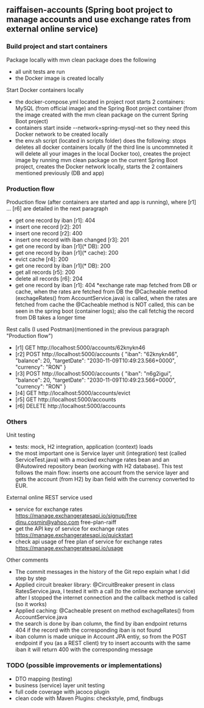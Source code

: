 ## raiffaisen-accounts (Spring boot project to manage accounts and use exchange rates from external online service)


### Build project and start containers

Package locally with mvn clean package does the following
- all unit tests are run
- the Docker image is created locally

Start Docker containers locally
- the docker-compose.yml located in project root starts 2 containers: MySQL (from official image) and the Spring Boot project container (from the image created with the mvn clean package on the current Spring Boot project)
- containers start inside --network=spring-mysql-net so they need this Docker network to be created locally
- the env.sh script (located in scripts folder) does the following: stops deletes all docker containers locally (if the third line is uncommneted it will delete all your images in the local Docker too), creates the project image by running mvn clean package on the current Spring Boot project, creates the Docker network locally, starts the 2 containers mentioned previously (DB and app)

### Production flow

Production flow (after containers are started and app is running), where [r1] ... [r6] are detailed in the next paragraph
- get one record by iban [r1]: 404
- insert one record [r2]: 201
- insert one record [r2]: 400
- insert one record with iban changed [r3]: 201
- get one record by iban [r1](* DB): 200
- get one record by iban [r1](* cache): 200
- evict cache [r4]: 200
- get one record by iban [r1](* DB): 200
- get all records [r5]: 200
- delete all records [r6]: 204
- get one record by iban [r1]: 404
*exchange rate map fetched from DB or cache, when the rates are fetched from DB the @Cacheable method (exchageRates() from AccountService.java) is called, when the rates are fetched from cache the @Cacheable method is NOT called, this can be seen in the spring boot (container logs); also the call fetchig the record from DB takes a longer time

Rest calls (I used Postman)(mentioned in the previous paragraph "Production flow")
- [r1] GET http://localhost:5000/accounts/62knykn46
- [r2] POST http://localhost:5000/accounts
{
  "iban": "62knykn46",
  "balance": 20,
  "targetDate": "2030-11-09T10:49:23.566+0000",
  "currency": "RON"
}
- [r3] POST http://localhost:5000/accounts
{
  "iban": "n6g2igui",
  "balance": 20,
  "targetDate": "2030-11-09T10:49:23.566+0000",
  "currency": "RON"
}
- [r4] GET http://localhost:5000/accounts/evict
- [r5] GET http://localhost:5000/accounts
- [r6] DELETE http://localhost:5000/accounts

### Others

Unit testing
- tests: mock, H2 integration, application (context) loads
- the most important one is Service layer unit (integration) test (called ServiceTest.java) with a mocked exchange rates bean and an @Autowired repository bean (working with H2 database). This test follows the main flow: inserts one account from the service layer and gets the account (from H2) by iban field with the currency converted to EUR.

External online REST service used
- service for exchange rates
https://manage.exchangeratesapi.io/signup/free
dinu.cosmin@yahoo.com
free-plan-raiff
- get the API key of service for exchange rates
https://manage.exchangeratesapi.io/quickstart
- check api usage of free plan of service for exchange rates
https://manage.exchangeratesapi.io/usage

Other comments
- The commit messages in the history of the Git repo explain what I did step by step
- Applied circuit breaker library: @CircuitBreaker present in class RatesService.java, I tested it with a call (to the online exchange service) after I stopped the internet connection and the callback method is called (so it works)
- Applied caching: @Cacheable present on method exchageRates() from AccountService.java
- the search is done by iban column, the find by iban endpoint returns 404 if the record with the corresponding iban is not found
- iban column is made unique in Account JPA entiy, so from the POST endpoint if you (as a REST client) try to insert accounts with the same iban it will return 400 with the corresponding message

### TODO (possible improvements or implementations)
- DTO mapping (testing)
- business (service) layer unit testing
- full code coverage with jacoco plugin
- clean code with Maven Plugins: checkstyle, pmd, findbugs